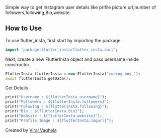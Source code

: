 Simple way to get Instagram user details like prifile picture url,number of followers,following,Bio,website. 

## How to Use 
To use flutter_insta, first start by importing the package.
```dart
import 'package:flutter_insta/flutter_insta.dart';
```
Next, create a new FlutterInsta object and pass username inside constructor 
```dart
FlutterInsta flutterInsta = new FlutterInsta("coding_boy_");
await flutterInsta.getData();
```
Get Details
```dart
print("Username : ${flutterInsta.username}");
print("Followers : ${flutterInsta.followers}");
print("Folowing : ${flutterInsta.following}");
print("Bio : ${flutterInsta.bio}");
print("Website : ${flutterInsta.website}");
print("Profile Image : ${flutterInsta.imgurl}");
```
Created by [Viral Vaghela](https://www.linkedin.com/in/viralv/)
